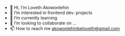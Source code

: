 - 👋 Hi, I’m Loveth Akowonlehin
- 👀 I’m interested in frontend dev. projects
- 🌱 I’m currently learning
- 💞️ I’m looking to collaborate on ...
- 📫 How to reach me akowonlehinbeloveth@gmail.com

<!---
loveth-codes/loveth-codes is a ✨ special ✨ repository because its `README.md` (this file) appears on your GitHub profile.
You can click the Preview link to take a look at your changes.
--->
